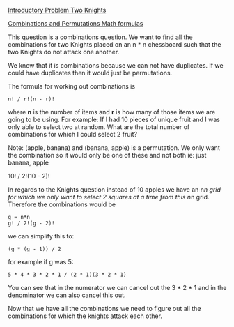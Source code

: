 [Introductory Problem Two Knights](https://cses.fi/problemset/task/1072/)

[Combinations and Permutations Math formulas](https://www.mathsisfun.com/combinatorics/combinations-permutations.html)

This question is a combinations question. We want to find all the combinations for two Knights placed on an n * n chessboard
such that the two Knights do not attack one another.

We know that it is combinations because we can not have duplicates. If we could have duplicates then it would just be
permutations.

The formula for working out combinations is
```
n! / r!(n - r)!
```

where __n__ is the number of items and __r__ is how many of those items we are going to be using.
For example:
If I had 10 pieces of unique fruit and I was only able to select two at random. What are the total number of combinations
for which I could select 2 fruit?

Note: (apple, banana) and (banana, apple) is a permutation. We only want the combination so it would only be one of these
and not both ie: just banana, apple

10! / 2!(10 - 2)!

In regards to the Knights question instead of 10 apples we have an n*n grid for which we only want to select 2 squares at
a time from this n*n grid. Therefore the combinations would be
```
g = n*n
g! / 2!(g - 2)!
```
we can simplify this to:
```
(g * (g - 1)) / 2
```
for example if g was 5:
```
5 * 4 * 3 * 2 * 1 / (2 * 1)(3 * 2 * 1)
```
You can see that in the numerator we can cancel out the 3 * 2 * 1 and in the denominator we can also cancel this out.

Now that we have all the combinations we need to figure out all the combinations for which the knights attack each other.